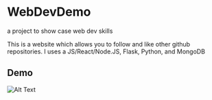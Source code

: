 # WebDevDemo
a project to show case web dev skills

This is a website which allows you to follow and like other github repositories. I uses a JS/React/Node.JS, Flask, Python, and MongoDB
## Demo

![Alt Text](https://s8.gifyu.com/images/ezgif-3-00ec03cedbbc.gif)
